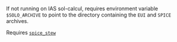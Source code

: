 If not running on IAS sol-calcul, requires environment variable `$SOLO_ARCHIVE`
to point to the directory containing the `EUI` and `SPICE` archives.

Requires [`spice_stew`](https://github.com/gpelouze/spice_stew)
